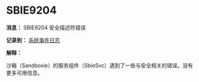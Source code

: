 # SBIE9204

**消息：** SBIE9204 安全描述符错误

**记录到：** [系统事件日志](SystemEventLog.md)

**解释：**

沙箱（Sandboxie）的服务组件（SbieSvc）遇到了一些与安全相关的错误。没有更多可用信息。